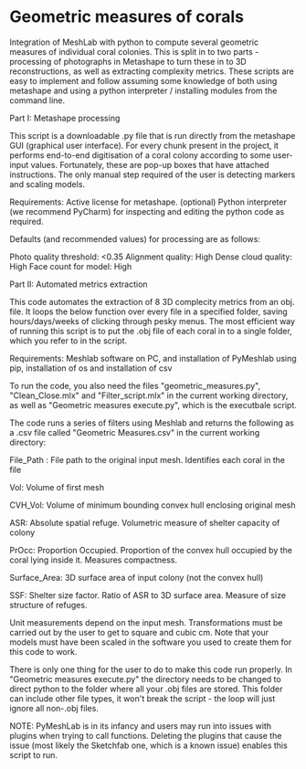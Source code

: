 # Geometric measures of corals

Integration of MeshLab with python to compute several geometric measures of individual coral colonies. This is 
split in to two parts - processing of photographs in Metashape to turn these in to 3D reconstructions, as well as 
extracting complexity metrics. These scripts are easy to implement and follow assuming some knowledge of both using
metashape and using a python interpreter / installing modules from the command line. 

Part I: Metashape processing

This script is a downloadable .py file that is run directly from the metashape GUI (graphical user interface).
For every chunk present in the project, it performs end-to-end digitisation of a coral colony according to some
user-input values. Fortunately, these are pop-up boxes that have attached instructions. The only manual step
required of the user is detecting markers and scaling models.

Requirements: Active license for metashape. (optional) Python interpreter (we recommend PyCharm) for inspecting
and editing the python code as required. 

Defaults (and recommended values) for processing are as follows:

Photo quality threshold: <0.35
Alignment quality: High
Dense cloud quality: High
Face count for model: High


Part II: Automated metrics extraction

This code automates the extraction of 8 3D complecity metrics from an obj. file.
It loops the below function over every file in a specified folder, saving hours/days/weeks of clicking through
pesky menus. The most efficient way of running this script is to put the .obj file of each coral in to a single
folder, which you refer to in the script. 


Requirements: Meshlab software on PC, and installation of PyMeshlab using pip, installation of os and 
installation of csv

To run the code, you also need the files
"geometric_measures.py", "Clean_Close.mlx" and "Filter_script.mlx" in the current working directory, 
as well as "Geometric measures execute.py", which is 
the executbale script.

The code runs a series of filters using Meshlab and returns the following as a .csv file called
"Geometric Measures.csv" in the current working directory:

File_Path : File path to the original input mesh. Identifies each coral in the file

Vol: Volume of first mesh

CVH_Vol: Volume of minimum bounding convex hull enclosing original mesh

ASR: Absolute spatial refuge. Volumetric measure of shelter capacity of colony

PrOcc: Proportion Occupied. Proportion of the convex hull occupied by the coral lying inside it. Measures compactness.

Surface_Area: 3D surface area of input colony (not the convex hull)

SSF: Shelter size factor. Ratio of ASR to 3D surface area. Measure of size structure of refuges.

Unit measurements depend on the input mesh. Transformations must be carried out by the user to get to square and cubic
cm. Note that your models must have been scaled in the software you used to create them for this code to work.

There is only one thing for the user to do to make this code run properly. In "Geometric measures execute.py"
the directory needs to be changed to direct python to the folder where all your .obj files are stored. This folder can
include other file types, it won't break the script - the loop will just ignore all non-.obj files.


NOTE: PyMeshLab is in its infancy and users may run into issues with plugins when trying to call functions. Deleting the plugins
that cause the issue (most likely the Sketchfab one, which is a known issue) enables this script to run.

